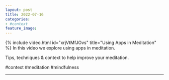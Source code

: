 ```yaml
---
layout: post
title: 2022-07-16
categories:
- #context
feature_image: 
---
```


{% include video.html id="xrjVtMfJOvs" title="Using Apps in Meditation" %}
In this video we explore using apps in meditation.

Tips, techniques & context to help improve your meditation. 

#context #meditation #mindfulness 

---

